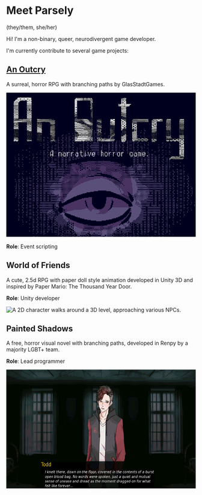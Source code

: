# Meet Parsely
(they/them, she/her)

Hi! I'm a non-binary, queer, neurodivergent game developer.

I'm currently contribute to several game projects:
## [An Outcry](https://quinnk.itch.io/outcry)
A surreal, horror RPG with branching paths by GlasStadtGames.

[![An Outcry trailer](https://raw.githubusercontent.com/ParselyBunny/ParselyBunny/master/images/an_outcry_thumbnail.png)](https://www.youtube.com/watch?v=8UvLNnXDsY0)


**Role**: Event scripting

## World of Friends
A cute, 2.5d RPG with paper doll style animation developed in Unity 3D and inspired by Paper Mario: The Thousand Year Door.

**Role**: Unity developer

![A 2D character walks around a 3D level, approaching various NPCs.](https://raw.githubusercontent.com/ParselyBunny/ParselyBunny/master/images/world_of_friends_demo.gif)

## Painted Shadows
A free, horror visual novel with branching paths, developed in Renpy by a majority LGBT+ team.

**Role**: Lead programmer

<img alt="Several scenes of 2D characters in a modern setting having conversations. There are themes of violence and anger throughout the dialogue." src="https://raw.githubusercontent.com/ParselyBunny/ParselyBunny/master/images/painted_shadows_demo.gif" width="600" height="315" />
